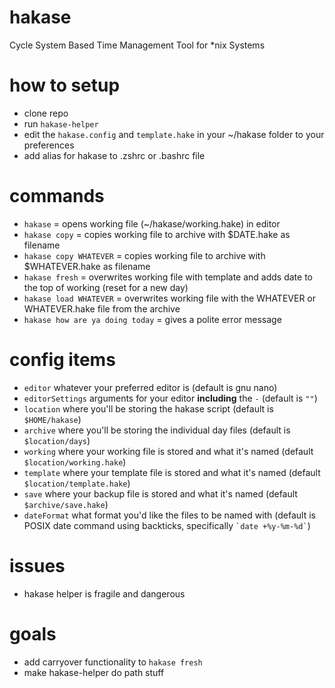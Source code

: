 # hakase
Cycle System Based Time Management Tool for *nix Systems

# how to setup
* clone repo
* run `hakase-helper`
* edit the `hakase.config` and `template.hake` in your ~/hakase folder to your preferences
* add alias for hakase to .zshrc or .bashrc file

# commands
* `hakase` = opens working file (~/hakase/working.hake) in editor
* `hakase copy` = copies working file to archive with $DATE.hake as filename
* `hakase copy WHATEVER` = copies working file to archive with $WHATEVER.hake as filename
* `hakase fresh` = overwrites working file with template and adds date to the top of working (reset for a new day)
* `hakase load WHATEVER` = overwrites working file with the WHATEVER or WHATEVER.hake file from the archive
* `hakase how are ya doing today` = gives a polite error message

# config items
* `editor` whatever your preferred editor is (default is gnu nano)
* `editorSettings` arguments for your editor **including** the `-` (default is `""`)
* `location` where you'll be storing the hakase script (default is `$HOME/hakase`)
* `archive` where you'll be storing the individual day files (default is `$location/days`)
* `working` where your working file is stored and what it's named (default `$location/working.hake`)
* `template` where your template file is stored and what it's named (default `$location/template.hake`)
* `save` where your backup file is stored and what it's named (default `$archive/save.hake`)
* `dateFormat` what format you'd like the files to be named with (default is POSIX date command using backticks, specifically     `` `date +%y-%m-%d` ``)

# issues
* hakase helper is fragile and dangerous

# goals
* add carryover functionality to `hakase fresh`
* make hakase-helper do path stuff